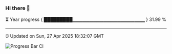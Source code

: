 ### Hi there 👋

⏳ Year progress { █████████▁▁▁▁▁▁▁▁▁▁▁▁▁▁▁▁▁▁▁▁▁ } 31.99 %

---

⏰ Updated on Sun, 27 Apr 2025 18:32:07 GMT

![Progress Bar CI](https://github.com/DhruviPatel157/GitHub-Actions-Demo/workflows/Progress%20Bar%20CI/badge.svg)
